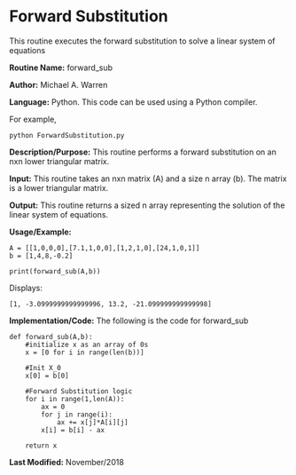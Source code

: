 # Forward Substitution 
This routine executes the forward substitution to solve a linear system of equations

**Routine Name:**           forward_sub

**Author:** Michael A. Warren

**Language:** Python. This code can be used using a Python compiler.

For example,

    python ForwardSubstitution.py

**Description/Purpose:** This routine performs a forward substitution on an nxn lower triangular matrix.

**Input:** This routine takes an nxn matrix (A) and a size n array (b). The matrix is a lower triangular matrix.

**Output:** This routine returns a sized n array representing the solution of the linear system of equations.

**Usage/Example:**

	A = [[1,0,0,0],[7.1,1,0,0],[1,2,1,0],[24,1,0,1]]
	b = [1,4,8,-0.2]

	print(forward_sub(A,b))

Displays:

	[1, -3.0999999999999996, 13.2, -21.099999999999998]

**Implementation/Code:** The following is the code for forward_sub

	def forward_sub(A,b):
	    #initialize x as an array of 0s
	    x = [0 for i in range(len(b))]

	    #Init X_0
	    x[0] = b[0]
	
	    #Forward Substitution logic
	    for i in range(1,len(A)):
	        ax = 0
	        for j in range(i):
	            ax += x[j]*A[i][j]
	        x[i] = b[i] - ax

	    return x

**Last Modified:** November/2018

